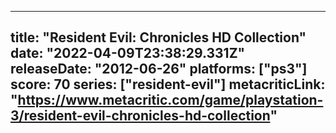 
---
title: "Resident Evil: Chronicles HD Collection"
date: "2022-04-09T23:38:29.331Z"
releaseDate: "2012-06-26"
platforms: ["ps3"]
score: 70
series: ["resident-evil"]
metacriticLink: "https://www.metacritic.com/game/playstation-3/resident-evil-chronicles-hd-collection"
---
